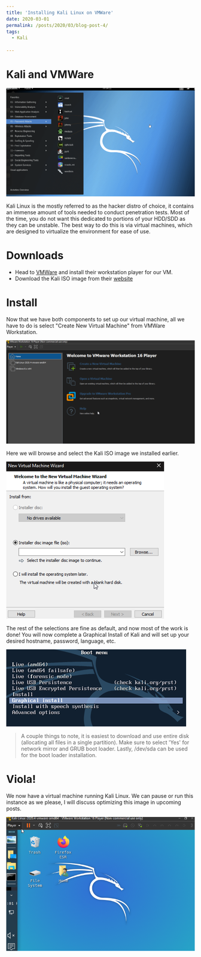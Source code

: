 ```yaml
---
title: 'Installing Kali Linux on VMWare'
date: 2020-03-01
permalink: /posts/2020/03/blog-post-4/
tags:
  - Kali

---
```

# Kali and VMWare

![Kali](/images/Kali/kali.png)

Kali Linux is the mostly referred to as the hacker distro of choice, it contains an immense amount of tools needed to conduct penetration tests. Most of the time, you do not want this dedicated to portions of your HDD/SDD as they can be unstable. The best way to do this is via virtual machines, which are designed to virtualize the environment for ease of use. 

# Downloads

* Head to [VMWare](https://www.vmware.com/products/workstation-player/workstation-player-evaluation.html) and install their workstation player for our VM.
* Download the Kali ISO image from their [website](https://www.kali.org/downloads/)

# Install

Now that we have both components to set up our virtual machine, all we have to do is select "Create New Virtual Machine" from VMWare Workstation.

![Install1](/images/Kali/AddNew.png)

Here we will browse and select the Kali ISO image we installed earlier.

![Install2](/images/Kali/SelectISO.png)

The rest of the selections are fine as default, and now most of the work is done! You will now complete a Graphical Install of Kali and will set up your desired hostname, password, language, etc.

![Install3](/images/Kali/GraphicalInstall.png)

> A couple things to note, it is easiest to download and use entire disk (allocating all files in a single partition). Make sure to select 'Yes' for network mirror and GRUB boot loader. Lastly, /dev/sda can be used for the boot loader installation.
> 

# Viola!

We now have a virtual machine running Kali Linux. We can pause or run this instance as we please, I will discuss optimizing this image in upcoming posts.

![Viola](/images/Kali/complete.png)



